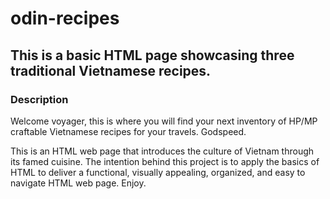 # odin-recipes
<h2>This is a basic HTML page showcasing three traditional Vietnamese recipes.</h2>
<h3>Description</h3>
<p>Welcome voyager, this is where you will find your next inventory of HP/MP craftable Vietnamese recipes for your travels. Godspeed.</p>
<p>This is an HTML web page that introduces the culture of Vietnam through its famed cuisine. The intention behind this project is to apply the basics of HTML to deliver a functional, visually appealing, organized, and easy to navigate HTML web page. Enjoy.</p>